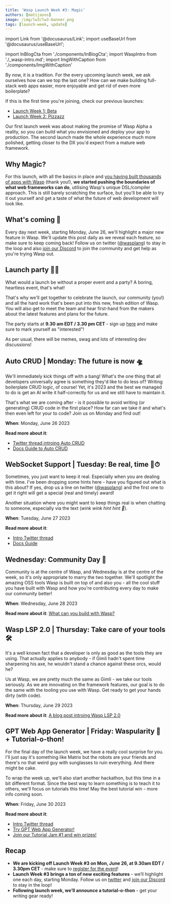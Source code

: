 ```yaml
---
title: 'Wasp Launch Week #3: Magic'
authors: [matijasos]
image: /img/lw3/lw3-banner.png
tags: [launch-week, update]
---
```


import Link from '@docusaurus/Link';
import useBaseUrl from '@docusaurus/useBaseUrl';

import InBlogCta from './components/InBlogCta';
import WaspIntro from './_wasp-intro.md';
import ImgWithCaption from './components/ImgWithCaption'

<ImgWithCaption
    alt="Launch Week 3 is coming"
    source="img/lw3/lw3-banner.png"
/>

By now, it is a tradition. For the every upcoming launch week, we ask ourselves how can we top the last one? How can we make building full-stack web apps easier, more enjoyable and get rid of even more boilerplate?

If this is the first time you're joining, check our previous launches:
- [Launch Week 1: Beta](/blog/2022/11/26/wasp-beta-launch-week)
- [Launch Week 2: Pizzazz](/blog/2023/04/11/wasp-launch-week-two)

Our first launch week was about making the promise of Wasp Alpha a reality, so you can build what you envisioned and deploy your app to production. The second launch made the whole experience much more polished, getting closer to the DX you'd expect from a mature web framework.

## Why Magic?

For this launch, with all the basics in place and [you having built thousands of apps with Wasp](/blog/2023/01/31/wasp-beta-launch-review) (thank you!), **we started pushing the boundaries of what web frameworks can do**, utilising Wasp's unique DSL/compiler approach. This is still barely scratching the surface, but you'll be able to try it out yourself and get a taste of what the future of web development will look like.

<ImgWithCaption
    alt="Magic - LW3 in a nutshell"
    source="img/lw3/magic.gif"
    caption="This launch week in a nutshell."
/>


## What's coming 🐝

Every day next week, starting Monday, June 26, we'll highlight a major new feature in Wasp. We'll update this post daily as we reveal each feature, so make sure to keep coming back! Follow us on twitter ([@wasplang](https://twitter.com/WaspLang)) to stay in the loop and also [join our Discord](https://discord.gg/rzdnErX) to join the community and get help as you're trying Wasp out.


## Launch party 🚀🎉

<ImgWithCaption
    alt="launch event 2 - screenshot"
    source="img/lw3/lw2-event-screenshot.png"
    caption="A bit of the atmosphere from our last launch party"
/>

What would a launch be without a proper event and a party? A boring, heartless event, that's what!

That's why we'll get together to celebrate the launch, our community (you!) and all the hard work that's been put into this new, fresh edition of Wasp. You will also get to meet the team and hear first-hand from the makers about the latest features and plans for the future.

The party starts at **9.30 am EDT / 3.30 pm CET** - sign up [here](https://discord.gg/p7TzVUn2?event=1121156549080002680) and make sure to mark yourself as "interested"!

<ImgWithCaption
    alt="launch event - how to join"
    source="img/lw3/lw-event-how-to-join.png"
/>

As per usual, there will be memes, swag and lots of interesting dev discussions!

## Auto CRUD | Monday: The future is now 🛸

<ImgWithCaption
    alt="The future is now"
    source="img/lw3/future-is-now.gif"
/>

We'll immediately kick things off with a bang! What's the one thing that all developers universally agree is something they'd like to do less of? Writing boilerplate CRUD logic, of course! Yet, it's 2023 and the best we managed to do is get an AI write it half-correctly for us and we still have to maintain it.

That's what we are coming after - is it possible to avoid writing (or generating) CRUD code in the first place? How far can we take it and what's then even left for your to code? Join us on Monday and find out!

**When**: Monday, June 26 2023

**Read more about it**:
- [Twitter thread introing Auto CRUD](https://twitter.com/WaspLang/status/1673376102792806402)
- [Docs Guide to Auto CRUD](/docs/guides/crud)

## WebSocket Support | Tuesday: Be real, time 🔌⏱

<ImgWithCaption
    alt="Realtime"
    source="img/lw3/realtime.jpg"
/>

Sometimes, you just want to keep it real. Especially when you are dealing with time. I've been dropping some hints here - have you figured out what is this about? If yes, drop us a line on twitter ([@wasplang](https://twitter.com/WaspLang)) and the first one to get it right will get a special (real and timely) award!

Another situation where you might want to keep things real is when chatting to someone, especially via the text (*wink wink hint hint 🧦*).

**When**: Tuesday, June 27 2023

**Read more about it**:
- [Intro Twitter thread](https://twitter.com/WaspLang/status/1673742264873500673)
- [Docs Guide](/docs/guides/websockets)

## Wednesday: Community Day 🤗

<ImgWithCaption
    alt="Community"
    source="img/lw3/hug.gif"
    caption="Just let it all out"
/>

Community is at the centre of Wasp, and Wednesday is at the centre of the week, so it's only appropriate to marry the two together. We'll spotlight the amazing OSS tools Wasp is built on top of and also you - all the cool stuff you have built with Wasp and how you're contributing every day to make our community better!

**When**: Wednesday, June 28 2023

**Read more about it**: [What can you build with Wasp?](/blog/2023/06/28/what-can-you-build-with-wasp)

## Wasp LSP 2.0 | Thursday: Take care of your tools 🛠

<ImgWithCaption
    alt="Tools"
    source="img/lw3/tools.gif"
/>

It's a well known fact that a developer is only as good as the tools they are using. That actually applies to anybody - if Gimli hadn't spent time sharpening his axe, he wouldn't stand a chance against these orcs, would he?

Us at Wasp, we are pretty much the same as Gimli - we take our tools seriously. As we are innovating on the framework features, our goal is to do the same with the tooling you use with Wasp. Get ready to get your hands dirty (with code).

**When**: Thursday, June 29 2023

**Read more about it**: [A blog post introing Wasp LSP 2.0](https://wasp-lang.dev/blog/2023/06/29/new-wasp-lsp)

## GPT Web App Generator | Friday: Waspularity 🤖 + Tutorial-o-thon!

<ImgWithCaption
    alt="Waspularity"
    source="img/lw3/waspularity.png"
/>

For the final day of the launch week, we have a really cool surprise for you. I'll just say it's something like Matrix but the robots are your friends and there's no that weird guy with sunglasses to ruin everything. And there might be cake.

To wrap the week up, we'll also start another hackathon, but this time in a bit different format. Since the best way to learn something is to teach it to others, we'll focus on tutorials this time! May the best tutorial win - more info coming soon.

**When**: Friday, June 30 2023

**Read more about it**:
- [Intro Twitter thread](https://twitter.com/WaspLang/status/1674814873312608257)
- [Try GPT Web App Generator!](https://magic-app-generator.wasp-lang.dev/)
- [Join our Tutorial Jam #1 and win prizes!](http://localhost:3002/blog/2023/06/30/tutorial-jam)

## Recap

- **We are kicking off Launch Week #3 on Mon, June 26, at 9.30am EDT / 3.30pm CET** - make sure to [register for the event](https://discord.gg/p7TzVUn2?event=1121156549080002680)!
- **Launch Week #3 brings a ton of new exciting features** - we’ll highlight one each day, starting Monday. Follow us on [twitter](https://twitter.com/WaspLang) and [join our Discord](https://discord.gg/rzdnErX) to stay in the loop!
- **Following launch week, we’ll announce a tutorial-o-thon** - get your writing gear ready!
